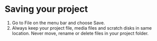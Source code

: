 # Saving your project

1. Go to File on the menu bar and choose Save.
2. Always keep your project file, media files and scratch disks in same location. Never move, rename or delete files in your project folder.

